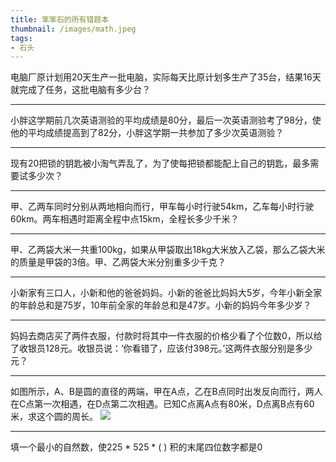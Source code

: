 ```yaml
---
title: 笨笨石的所有错题本
thumbnail: /images/math.jpeg
tags:
- 石头
---
```


电脑厂原计划用20天生产一批电脑，实际每天比原计划多生产了35台，结果16天就完成了任务，这批电脑有多少台？
***
小胖这学期前几次英语测验的平均成绩是80分，最后一次英语测验考了98分，使他的平均成绩提高到了82分，小胖这学期一共参加了多少次英语测验？
***
现有20把锁的钥匙被小淘气弄乱了，为了使每把锁都能配上自己的钥匙，最多需要试多少次？
***
甲、乙两车同时分别从两地相向而行，甲车每小时行驶54km，乙车每小时行驶60km。两车相遇时距离全程中点15km，全程长多少千米？
***
甲、乙两袋大米一共重100kg，如果从甲袋取出18kg大米放入乙袋，那么乙袋大米的质量是甲袋的3倍。甲、乙两袋大米分别重多少千克？
***
小新家有三口人，小新和他的爸爸妈妈。小新的爸爸比妈妈大5岁，今年小新全家的年龄总和是75岁，10年前全家的年龄总和是47岁。小新的妈妈今年多少岁？
***
妈妈去商店买了两件衣服，付款时将其中一件衣服的价格少看了个位数0，所以给了收银员128元。收银员说：‘你看错了，应该付398元。’这两件衣服分别是多少元？
***
如图所示，A、B是圆的直径的两端，甲在A点，乙在B点同时出发反向而行，两人在C点第一次相遇，在D点第二次相遇。已知C点离A点有80米，D点离B点有60米，求这个圆的周长。
![](/images/math/1.jpeg)
***
填一个最小的自然数，使225 * 525 * ( ) 积的末尾四位数字都是0